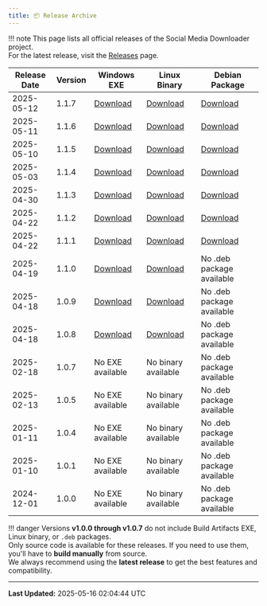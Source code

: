 ```yaml
---
title: 📦 Release Archive
---
```


!!! note
    This page lists all official releases of the Social Media Downloader project.  
    For the latest release, visit the [Releases](https://github.com/nayandas69/Social-Media-Downloader/releases) page.

| Release Date | Version | Windows EXE | Linux Binary | Debian Package |
|--------------|---------|-------------|--------------|----------------|
| 2025-05-12 | 1.1.7 | [Download](https://github.com/nayandas69/Social-Media-Downloader/releases/download/1.1.7/smd.exe) | [Download](https://github.com/nayandas69/Social-Media-Downloader/releases/download/1.1.7/smd-linux.tar.gz) | [Download](https://github.com/nayandas69/Social-Media-Downloader/releases/download/1.1.7/social-media-downloader_1.1.7_amd64.deb) |
| 2025-05-11 | 1.1.6 | [Download](https://github.com/nayandas69/Social-Media-Downloader/releases/download/1.1.6/smd.exe) | [Download](https://github.com/nayandas69/Social-Media-Downloader/releases/download/1.1.6/smd-linux.tar.gz) | [Download](https://github.com/nayandas69/Social-Media-Downloader/releases/download/1.1.6/social-media-downloader_1.1.6_amd64.deb) |
| 2025-05-10 | 1.1.5 | [Download](https://github.com/nayandas69/Social-Media-Downloader/releases/download/1.1.5/smd.exe) | [Download](https://github.com/nayandas69/Social-Media-Downloader/releases/download/1.1.5/smd-linux.tar.gz) | [Download](https://github.com/nayandas69/Social-Media-Downloader/releases/download/1.1.5/social-media-downloader_1.1.5_amd64.deb) |
| 2025-05-03 | 1.1.4 | [Download](https://github.com/nayandas69/Social-Media-Downloader/releases/download/1.1.4/smd.exe) | [Download](https://github.com/nayandas69/Social-Media-Downloader/releases/download/1.1.4/smd-linux.tar.gz) | [Download](https://github.com/nayandas69/Social-Media-Downloader/releases/download/1.1.4/social-media-downloader_1.1.4_amd64.deb) |
| 2025-04-30 | 1.1.3 | [Download](https://github.com/nayandas69/Social-Media-Downloader/releases/download/1.1.3/Social.Media.Downloader.exe) | [Download](https://github.com/nayandas69/Social-Media-Downloader/releases/download/1.1.3/smd-linux.tar.gz) | [Download](https://github.com/nayandas69/Social-Media-Downloader/releases/download/1.1.3/social-media-downloader_1.1.3_amd64.deb) |
| 2025-04-22 | 1.1.2 | [Download](https://github.com/nayandas69/Social-Media-Downloader/releases/download/1.1.2/Social.Media.Downloader.exe) | [Download](https://github.com/nayandas69/Social-Media-Downloader/releases/download/1.1.2/smd-linux.tar.gz) | [Download](https://github.com/nayandas69/Social-Media-Downloader/releases/download/1.1.2/social-media-downloader_1.1.2_amd64.deb) |
| 2025-04-22 | 1.1.1 | [Download](https://github.com/nayandas69/Social-Media-Downloader/releases/download/1.1.1/Social.Media.Downloader.exe) | [Download](https://github.com/nayandas69/Social-Media-Downloader/releases/download/1.1.1/smd-linux.tar.gz) | [Download](https://github.com/nayandas69/Social-Media-Downloader/releases/download/1.1.1/social-media-downloader_1.1.1_amd64.deb) |
| 2025-04-19 | 1.1.0 | [Download](https://github.com/nayandas69/Social-Media-Downloader/releases/download/1.1.0/Social.Media.Downloader.exe) | [Download](https://github.com/nayandas69/Social-Media-Downloader/releases/download/1.1.0/smd-linux.tar.gz) | No .deb package available |
| 2025-04-18 | 1.0.9 | [Download](https://github.com/nayandas69/Social-Media-Downloader/releases/download/1.0.9/Social.Media.Downloader.exe) | [Download](https://github.com/nayandas69/Social-Media-Downloader/releases/download/1.0.9/smd-linux.tar.gz) | No .deb package available |
| 2025-04-18 | 1.0.8 | [Download](https://github.com/nayandas69/Social-Media-Downloader/releases/download/1.0.8/Social.Media.Downloader.exe) | [Download](https://github.com/nayandas69/Social-Media-Downloader/releases/download/1.0.8/smd-linux.tar.gz) | No .deb package available |
| 2025-02-18 | 1.0.7 | No EXE available | No binary available | No .deb package available |
| 2025-02-13 | 1.0.5 | No EXE available | No binary available | No .deb package available |
| 2025-01-11 | 1.0.4 | No EXE available | No binary available | No .deb package available |
| 2025-01-10 | 1.0.1 | No EXE available | No binary available | No .deb package available |
| 2024-12-01 | 1.0.0 | No EXE available | No binary available | No .deb package available |

!!! danger
    Versions **v1.0.0 through v1.0.7** do not include Build Artifacts EXE, Linux binary, or `.deb` packages.  
    Only source code is available for these releases. If you need to use them, you'll have to **build manually** from source.  
    We always recommend using the **latest release** to get the best features and compatibility.

---
**Last Updated:** 2025-05-16 02:04:44 UTC
